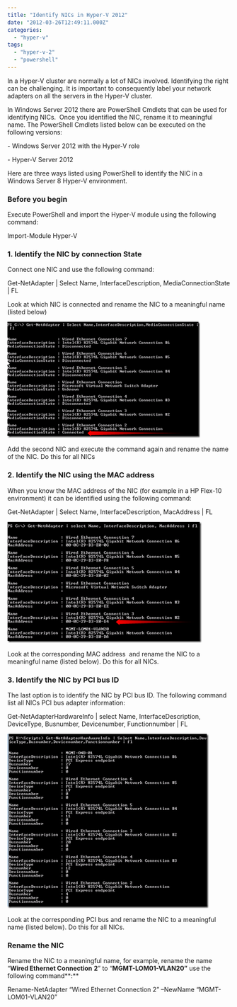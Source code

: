 ```yaml
---
title: "Identify NICs in Hyper-V 2012"
date: "2012-03-26T12:49:11.000Z"
categories: 
  - "hyper-v"
tags: 
  - "hyper-v-2"
  - "powershell"
---
```


In a Hyper-V cluster are normally a lot of NICs involved. Identifying the right can be challenging. It is important to consequently label your network adapters on all the servers in the Hyper-V cluster.

In Windows Server 2012 there are PowerShell Cmdlets that can be used for identifying NICs.  Once you identified the NIC, rename it to meaningful name. The PowerShell Cmdlets listed below can be executed on the following versions:

\- Windows Server 2012 with the Hyper-V role

\- Hyper-V Server 2012

 

Here are three ways listed using PowerShell to identify the NIC in a Windows Server 8 Hyper-V environment.

### Before you begin

Execute PowerShell and import the Hyper-V module using the following command:

Import-Module Hyper-V

### 1\. Identify the NIC by connection State

Connect one NIC and use the following command:

Get-NetAdapter | Select Name, InterfaceDescription, MediaConnectionState | FL

Look at which NIC is connected and rename the NIC to a meaningful name (listed below)

[![image](images/image9_thumb1.png "image")](https://www.ivobeerens.nl/wp-content/uploads/2012/04/image91.png)

Add the second NIC and execute the command again and rename the name of the NIC. Do this for all NICs

### 2\. Identify the NIC using the MAC address

When you know the MAC address of the NIC (for example in a HP Flex-10 environment) it can be identified using the following command:

Get-NetAdapter | Select Name, InterfaceDescription, MacAddress | FL

[![image](images/image17_thumb1.png "image")](https://www.ivobeerens.nl/wp-content/uploads/2012/04/image171.png)

Look at the corresponding MAC address  and rename the NIC to a meaningful name (listed below). Do this for all NICs.

### 3\. Identify the NIC by PCI bus ID

The last option is to identify the NIC by PCI bus ID. The following command list all NICs PCI bus adapter information:

Get-NetAdapterHardwareInfo | select Name, InterfaceDescription, DeviceType, 
Busnumber, Devicenumber, Functionnumber | FL

[![image](images/image13_thumb1.png "image")](https://www.ivobeerens.nl/wp-content/uploads/2012/04/image131.png)

Look at the corresponding PCI bus and rename the NIC to a meaningful name (listed below). Do this for all NICs.

### Rename the NIC

Rename the NIC to a meaningful name, for example, rename the name “**Wired Ethernet Connection** **2**” to “**MGMT-LOM01-VLAN20”** use the following command**:**

Rename-NetAdapter “Wired Ethernet Connection 2” –NewName “MGMT-LOM01-VLAN20”
